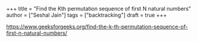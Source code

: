 +++
title = "Find the Kth permutation sequence of first N natural numbers"
author = ["Seshal Jain"]
tags = ["backtracking"]
draft = true
+++

<https://www.geeksforgeeks.org/find-the-k-th-permutation-sequence-of-first-n-natural-numbers/>
